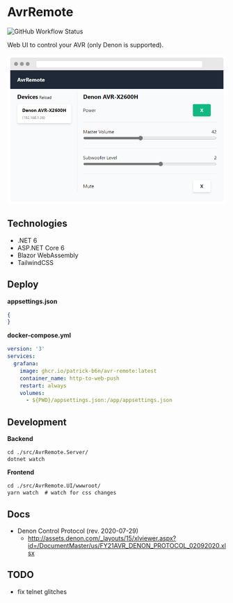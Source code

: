 # AvrRemote

![GitHub Workflow Status](https://github.com/patrick-b6n/AvrRemote/actions/workflows/build.yml/badge.svg)

Web UI to control your AVR (only Denon is supported).

![](.github/web-interface.png)

## Technologies
* .NET 6
* ASP.NET Core 6
* Blazor WebAssembly
* TailwindCSS

## Deploy
**appsettings.json**
```json
{
}
```

**docker-compose.yml**
```yaml
version: '3'
services:
  grafana:
    image: ghcr.io/patrick-b6n/avr-remote:latest
    container_name: http-to-web-push
    restart: always
    volumes:
      - ${PWD}/appsettings.json:/app/appsettings.json
```

## Development

**Backend**
```shell
cd ./src/AvrRemote.Server/
dotnet watch
```

**Frontend**
```shell
cd ./src/AvrRemote.UI/wwwroot/
yarn watch  # watch for css changes 
```

## Docs
* Denon Control Protocol (rev. 2020-07-29)
  * http://assets.denon.com/_layouts/15/xlviewer.aspx?id=/DocumentMaster/us/FY21AVR_DENON_PROTOCOL_02092020.xlsx

## TODO
* fix telnet glitches
